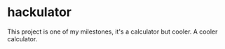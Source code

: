 # hackulator
This project is one of my milestones, it's a calculator but cooler. A cooler calculator.
